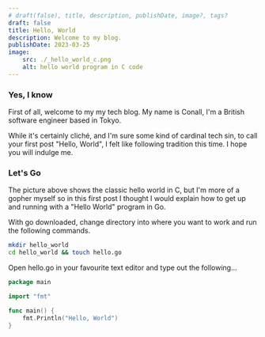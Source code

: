 ```yaml
---
# draft(false), title, description, publishDate, image?, tags? 
draft: false
title: Hello, World
description: Welcome to my blog.
publishDate: 2023-03-25
image: 
    src: ./_hello_world_c.png
    alt: hello world program in C code
---
```


### Yes, I know

First of all, welcome to my my tech blog. My name is Conall, I'm a British software engineer based in Tokyo.

While it's certainly cliché, and I'm sure some kind of cardinal tech sin, to call your first post "Hello, World", I felt like following tradition this time. I hope you will indulge me.

### Let's Go

The picture above shows the classic hello world in C, but I'm more of a gopher myself so in this first post I thought I would explain how to get up and running with a "Hello World" program in Go.

With go downloaded, change directory into where you want to work and run the following commands.

``` sh
mkdir hello_world
cd hello_world && touch hello.go
```

Open hello.go in your favourite text editor and type out the following...

``` go
package main

import "fmt"

func main() {
    fmt.Println("Hello, World")
}

```
